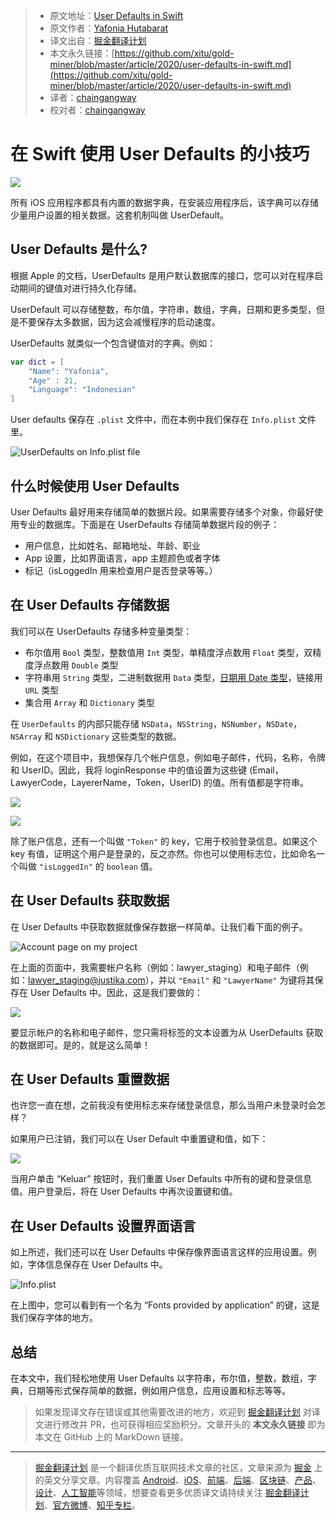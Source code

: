 > * 原文地址：[User Defaults in Swift](https://levelup.gitconnected.com/user-defaults-in-swift-dfe228f684c6)
> * 原文作者：[Yafonia Hutabarat](https://medium.com/@yafonia)
> * 译文出自：[掘金翻译计划](https://github.com/xitu/gold-miner)
> * 本文永久链接：[https://github.com/xitu/gold-miner/blob/master/article/2020/user-defaults-in-swift.md](https://github.com/xitu/gold-miner/blob/master/article/2020/user-defaults-in-swift.md)
> * 译者：[chaingangway](https://github.com/chaingangway)
> * 校对者：[chaingangway](https://github.com/chaingangway)

# 在 Swift 使用 User Defaults 的小技巧

![](https://cdn-images-1.medium.com/max/2560/0*6_KzN8_SEi_uf5vh.jpg)

所有 iOS 应用程序都具有内置的数据字典，在安装应用程序后，该字典可以存储少量用户设置的相关数据。这套机制叫做 UserDefault。

## User Defaults 是什么?

根据 Apple 的文档，UserDefaults 是用户默认数据库的接口，您可以对在程序启动期间的键值对进行持久化存储。

UserDefault 可以存储整数，布尔值，字符串，数组，字典，日期和更多类型，但是不要保存太多数据，因为这会减慢程序的启动速度。

UserDefaults 就类似一个包含键值对的字典。例如：

```swift
var dict = [
    "Name": "Yafonia",
    "Age" : 21,
    "Language": "Indonesian"
]
```

User defaults 保存在 `.plist` 文件中，而在本例中我们保存在 `Info.plist` 文件里。

![UserDefaults on Info.plist file](https://cdn-images-1.medium.com/max/3480/1*mXhXVzPFqU0cfmsmbrqWJA.png)

## 什么时候使用 User Defaults

User Defaults 最好用来存储简单的数据片段。如果需要存储多个对象，你最好使用专业的数据库。下面是在 UserDefaults 存储简单数据片段的例子：

* 用户信息，比如姓名、邮箱地址、年龄、职业
* App 设置，比如界面语言，app 主题颜色或者字体
* 标记（isLoggedIn 用来检查用户是否登录等等。）

## 在 User Defaults 存储数据

我们可以在 UserDefaults 存储多种变量类型：

* 布尔值用 `Bool` 类型，整数值用 `Int` 类型，单精度浮点数用 `Float` 类型，双精度浮点数用 `Double` 类型
* 字符串用 `String` 类型，二进制数据用 `Data` 类型，[日期用 Date 类型](https://learnappmaking.com/swift-date-datecomponents-dateformatter-how-to/)，链接用 `URL` 类型
* 集合用 `Array` 和 `Dictionary` 类型

在 `UserDefaults` 的内部只能存储 `NSData`，`NSString`，`NSNumber`，`NSDate`，`NSArray` 和 `NSDictionary` 这些类型的数据。

例如，在这个项目中，我想保存几个帐户信息，例如电子邮件，代码，名称，令牌和 UserID。因此，我将 loginResponse 中的值设置为这些键 (Email，LawyerCode，LayererName，Token，UserID) 的值。所有值都是字符串。

![](https://cdn-images-1.medium.com/max/2000/1*Ib1Wh7T8llBLq50fMuVfrA.png)

![](https://cdn-images-1.medium.com/max/3040/1*yudXhvkyriw_lS1efU3o6Q.png)

除了账户信息，还有一个叫做 `"Token"` 的 key，它用于校验登录信息。如果这个 key 有值，证明这个用户是登录的，反之亦然。你也可以使用标志位，比如命名一个叫做  `"isLoggedIn"` 的 `boolean` 值。

## 在 User Defaults 获取数据

在 User Defaults 中获取数据就像保存数据一样简单。让我们看下面的例子。

![Account page on my project](https://cdn-images-1.medium.com/max/2000/1*iddCb3-eth4W0BcpQITCVA.png)

在上面的页面中，我需要帐户名称（例如：lawyer_staging）和电子邮件（例如：lawyer_staging@justika.com），并以 `"Email"` 和 `"LawyerName"` 为键将其保存在 User Defaults 中。因此，这是我们要做的：

![](https://cdn-images-1.medium.com/max/2424/1*I1RNdSsvWvQxwj8tqFeYww.png)

要显示帐户的名称和电子邮件，您只需将标签的文本设置为从 UserDefaults 获取的数据即可。是的，就是这么简单！

## 在 User Defaults 重置数据

也许您一直在想，之前我没有使用标志来存储登录信息，那么当用户未登录时会怎样？

如果用户已注销，我们可以在 User Default 中重置键和值，如下：

![](https://cdn-images-1.medium.com/max/2496/1*TGG_S-wQRAm_W7zCJyXNzg.png)

当用户单击 “Keluar” 按钮时，我们重置 User Defaults 中所有的键和登录信息值。用户登录后，将在 User Defaults 中再次设置键和值。

## 在 User Defaults 设置界面语言

如上所述，我们还可以在 User Defaults 中保存像界面语言这样的应用设置。例如，字体信息保存在 User Defaults 中。

![Info.plist](https://cdn-images-1.medium.com/max/3508/1*Ixk7iG6wdvGSWCx8ciyWhA.png)

在上图中，您可以看到有一个名为 “Fonts provided by application” 的键，这是我们保存字体的地方。

## 总结

在本文中，我们轻松地使用 User Defaults 以字符串，布尔值，整数，数组，字典，日期等形式保存简单的数据，例如用户信息，应用设置和标志等等。

> 如果发现译文存在错误或其他需要改进的地方，欢迎到 [掘金翻译计划](https://github.com/xitu/gold-miner) 对译文进行修改并 PR，也可获得相应奖励积分。文章开头的 **本文永久链接** 即为本文在 GitHub 上的 MarkDown 链接。

---

> [掘金翻译计划](https://github.com/xitu/gold-miner) 是一个翻译优质互联网技术文章的社区，文章来源为 [掘金](https://juejin.im) 上的英文分享文章。内容覆盖 [Android](https://github.com/xitu/gold-miner#android)、[iOS](https://github.com/xitu/gold-miner#ios)、[前端](https://github.com/xitu/gold-miner#前端)、[后端](https://github.com/xitu/gold-miner#后端)、[区块链](https://github.com/xitu/gold-miner#区块链)、[产品](https://github.com/xitu/gold-miner#产品)、[设计](https://github.com/xitu/gold-miner#设计)、[人工智能](https://github.com/xitu/gold-miner#人工智能)等领域，想要查看更多优质译文请持续关注 [掘金翻译计划](https://github.com/xitu/gold-miner)、[官方微博](http://weibo.com/juejinfanyi)、[知乎专栏](https://zhuanlan.zhihu.com/juejinfanyi)。
